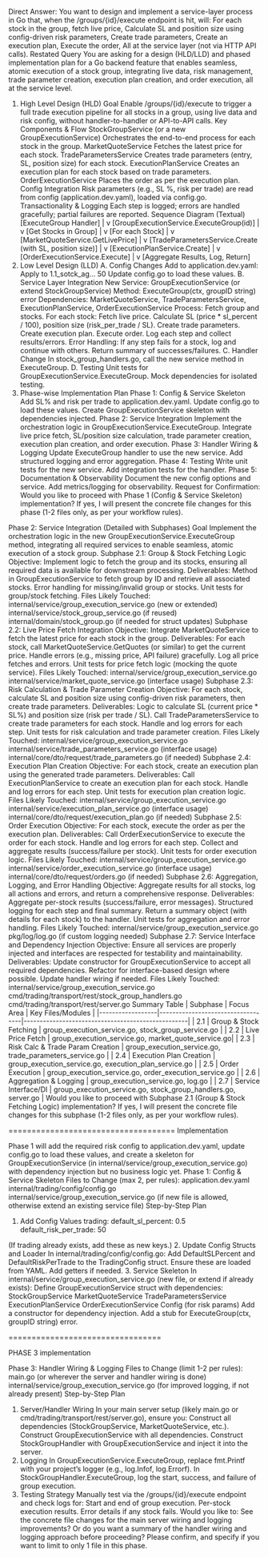 Direct Answer:
You want to design and implement a service-layer process in Go that, when the /groups/{id}/execute endpoint is hit, will:
For each stock in the group, fetch live price,
Calculate SL and position size using config-driven risk parameters,
Create trade parameters,
Create an execution plan,
Execute the order,
All at the service layer (not via HTTP API calls).
Restated Query
You are asking for a design (HLD/LLD) and phased implementation plan for a Go backend feature that enables seamless, atomic execution of a stock group, integrating live data, risk management, trade parameter creation, execution plan creation, and order execution, all at the service level.
1. High Level Design (HLD)
Goal
Enable /groups/{id}/execute to trigger a full trade execution pipeline for all stocks in a group, using live data and risk config, without handler-to-handler or API-to-API calls.
Key Components & Flow
StockGroupService (or a new GroupExecutionService)
Orchestrates the end-to-end process for each stock in the group.
MarketQuoteService
Fetches the latest price for each stock.
TradeParametersService
Creates trade parameters (entry, SL, position size) for each stock.
ExecutionPlanService
Creates an execution plan for each stock based on trade parameters.
OrderExecutionService
Places the order as per the execution plan.
Config Integration
Risk parameters (e.g., SL %, risk per trade) are read from config (application.dev.yaml), loaded via config.go.
Transactionality & Logging
Each step is logged; errors are handled gracefully; partial failures are reported.
Sequence Diagram (Textual)
[ExecuteGroup Handler]
    |
    v
[GroupExecutionService.ExecuteGroup(id)]
    |
    v
[Get Stocks in Group]
    |
    v
[For each Stock]
    |
    v
[MarketQuoteService.GetLivePrice]
    |
    v
[TradeParametersService.Create (with SL, position size)]
    |
    v
[ExecutionPlanService.Create]
    |
    v
[OrderExecutionService.Execute]
    |
    v
[Aggregate Results, Log, Return]
2. Low Level Design (LLD)
A. Config Changes
Add to application.dev.yaml:
Apply to 1.1_sotck_ag...
50
Update config.go to load these values.
B. Service Layer Integration
New Service: GroupExecutionService (or extend StockGroupService)
Method: ExecuteGroup(ctx, groupID string) error
Dependencies: MarketQuoteService, TradeParametersService, ExecutionPlanService, OrderExecutionService
Process:
Fetch group and stocks.
For each stock:
Fetch live price.
Calculate SL (price * sl_percent / 100), position size (risk_per_trade / SL).
Create trade parameters.
Create execution plan.
Execute order.
Log each step and collect results/errors.
Error Handling:
If any step fails for a stock, log and continue with others.
Return summary of successes/failures.
C. Handler Change
In stock_group_handlers.go, call the new service method in ExecuteGroup.
D. Testing
Unit tests for GroupExecutionService.ExecuteGroup.
Mock dependencies for isolated testing.
3. Phase-wise Implementation Plan
Phase 1: Config & Service Skeleton
Add SL% and risk per trade to application.dev.yaml.
Update config.go to load these values.
Create GroupExecutionService skeleton with dependencies injected.
Phase 2: Service Integration
Implement the orchestration logic in GroupExecutionService.ExecuteGroup.
Integrate live price fetch, SL/position size calculation, trade parameter creation, execution plan creation, and order execution.
Phase 3: Handler Wiring & Logging
Update ExecuteGroup handler to use the new service.
Add structured logging and error aggregation.
Phase 4: Testing
Write unit tests for the new service.
Add integration tests for the handler.
Phase 5: Documentation & Observability
Document the new config options and service.
Add metrics/logging for observability.
Request for Confirmation:
Would you like to proceed with Phase 1 (Config & Service Skeleton) implementation?
If yes, I will present the concrete file changes for this phase (1-2 files only, as per your workflow rules).



Phase 2: Service Integration (Detailed with Subphases)
Goal
Implement the orchestration logic in the new GroupExecutionService.ExecuteGroup method, integrating all required services to enable seamless, atomic execution of a stock group.
Subphase 2.1: Group & Stock Fetching Logic
Objective:
Implement logic to fetch the group and its stocks, ensuring all required data is available for downstream processing.
Deliverables:
Method in GroupExecutionService to fetch group by ID and retrieve all associated stocks.
Error handling for missing/invalid group or stocks.
Unit tests for group/stock fetching.
Files Likely Touched:
internal/service/group_execution_service.go (new or extended)
internal/service/stock_group_service.go (if reused)
internal/domain/stock_group.go (if needed for struct updates)
Subphase 2.2: Live Price Fetch Integration
Objective:
Integrate MarketQuoteService to fetch the latest price for each stock in the group.
Deliverables:
For each stock, call MarketQuoteService.GetQuotes (or similar) to get the current price.
Handle errors (e.g., missing price, API failure) gracefully.
Log all price fetches and errors.
Unit tests for price fetch logic (mocking the quote service).
Files Likely Touched:
internal/service/group_execution_service.go
internal/service/market_quote_service.go (interface usage)
Subphase 2.3: Risk Calculation & Trade Parameter Creation
Objective:
For each stock, calculate SL and position size using config-driven risk parameters, then create trade parameters.
Deliverables:
Logic to calculate SL (current price * SL%) and position size (risk per trade / SL).
Call TradeParametersService to create trade parameters for each stock.
Handle and log errors for each step.
Unit tests for risk calculation and trade parameter creation.
Files Likely Touched:
internal/service/group_execution_service.go
internal/service/trade_parameters_service.go (interface usage)
internal/core/dto/request/trade_parameters.go (if needed)
Subphase 2.4: Execution Plan Creation
Objective:
For each stock, create an execution plan using the generated trade parameters.
Deliverables:
Call ExecutionPlanService to create an execution plan for each stock.
Handle and log errors for each step.
Unit tests for execution plan creation logic.
Files Likely Touched:
internal/service/group_execution_service.go
internal/service/execution_plan_service.go (interface usage)
internal/core/dto/request/execution_plan.go (if needed)
Subphase 2.5: Order Execution
Objective:
For each stock, execute the order as per the execution plan.
Deliverables:
Call OrderExecutionService to execute the order for each stock.
Handle and log errors for each step.
Collect and aggregate results (success/failure per stock).
Unit tests for order execution logic.
Files Likely Touched:
internal/service/group_execution_service.go
internal/service/order_execution_service.go (interface usage)
internal/core/dto/request/orders.go (if needed)
Subphase 2.6: Aggregation, Logging, and Error Handling
Objective:
Aggregate results for all stocks, log all actions and errors, and return a comprehensive response.
Deliverables:
Aggregate per-stock results (success/failure, error messages).
Structured logging for each step and final summary.
Return a summary object (with details for each stock) to the handler.
Unit tests for aggregation and error handling.
Files Likely Touched:
internal/service/group_execution_service.go
pkg/log/log.go (if custom logging needed)
Subphase 2.7: Service Interface and Dependency Injection
Objective:
Ensure all services are properly injected and interfaces are respected for testability and maintainability.
Deliverables:
Update constructor for GroupExecutionService to accept all required dependencies.
Refactor for interface-based design where possible.
Update handler wiring if needed.
Files Likely Touched:
internal/service/group_execution_service.go
cmd/trading/transport/rest/stock_group_handlers.go
cmd/trading/transport/rest/server.go
Summary Table
| Subphase | Focus Area | Key Files/Modules |
|------------------|-----------------------------------|---------------------------------------------------|
| 2.1 | Group & Stock Fetching | group_execution_service.go, stock_group_service.go |
| 2.2 | Live Price Fetch | group_execution_service.go, market_quote_service.go|
| 2.3 | Risk Calc & Trade Param Creation | group_execution_service.go, trade_parameters_service.go |
| 2.4 | Execution Plan Creation | group_execution_service.go, execution_plan_service.go |
| 2.5 | Order Execution | group_execution_service.go, order_execution_service.go |
| 2.6 | Aggregation & Logging | group_execution_service.go, log.go |
| 2.7 | Service Interface/DI | group_execution_service.go, stock_group_handlers.go, server.go |
Would you like to proceed with Subphase 2.1 (Group & Stock Fetching Logic) implementation?
If yes, I will present the concrete file changes for this subphase (1-2 files only, as per your workflow rules).


====================================
Implementation 

Phase 1 will add the required risk config to application.dev.yaml, update config.go to load these values, and create a skeleton for GroupExecutionService (in internal/service/group_execution_service.go) with dependency injection but no business logic yet.
Phase 1: Config & Service Skeleton
Files to Change (max 2, per rules):
application.dev.yaml
internal/trading/config/config.go
internal/service/group_execution_service.go (if new file is allowed, otherwise extend an existing service file)
Step-by-Step Plan
1. Add Config Values
  trading:
    default_sl_percent: 0.5
    default_risk_per_trade: 50


(If trading already exists, add these as new keys.)
2. Update Config Structs and Loader
In internal/trading/config/config.go:
Add DefaultSLPercent and DefaultRiskPerTrade to the TradingConfig struct.
Ensure these are loaded from YAML.
Add getters if needed.
3. Service Skeleton
In internal/service/group_execution_service.go (new file, or extend if already exists):
Define GroupExecutionService struct with dependencies:
StockGroupService
MarketQuoteService
TradeParametersService
ExecutionPlanService
OrderExecutionService
Config (for risk params)
Add a constructor for dependency injection.
Add a stub for ExecuteGroup(ctx, groupID string) error.

=================================

PHASE 3 implementation

Phase 3: Handler Wiring & Logging
Files to Change (limit 1-2 per rules):
main.go (or wherever the server and handler wiring is done)
internal/service/group_execution_service.go (for improved logging, if not already present)
Step-by-Step Plan
1. Server/Handler Wiring
In your main server setup (likely main.go or cmd/trading/transport/rest/server.go), ensure you:
Construct all dependencies (StockGroupService, MarketQuoteService, etc.).
Construct GroupExecutionService with all dependencies.
Construct StockGroupHandler with GroupExecutionService and inject it into the server.
2. Logging
In GroupExecutionService.ExecuteGroup, replace fmt.Printf with your project’s logger (e.g., log.Infof, log.Errorf).
In StockGroupHandler.ExecuteGroup, log the start, success, and failure of group execution.
3. Testing Strategy
Manually test via the /groups/{id}/execute endpoint and check logs for:
Start and end of group execution.
Per-stock execution results.
Error details if any stock fails.
Would you like to:
See the concrete file changes for the main server wiring and logging improvements?
Or do you want a summary of the handler wiring and logging approach before proceeding?
Please confirm, and specify if you want to limit to only 1 file in this phase.
